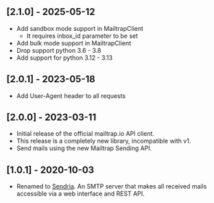 ## [2.1.0] - 2025-05-12
- Add sandbox mode support in MailtrapClient
  - It requires inbox_id parameter to be set
- Add bulk mode support in MailtrapClient
- Drop support python 3.6 - 3.8
- Add support for python 3.12 - 3.13

## [2.0.1] - 2023-05-18
- Add User-Agent header to all requests

## [2.0.0] - 2023-03-11

- Initial release of the official mailtrap.io API client.
- This release is a completely new library, incompatible with v1.
- Send mails using the new Mailtrap Sending API.

## [1.0.1] - 2020-10-03

- Renamed to [Sendria](https://github.com/msztolcman/sendria). An SMTP server that makes all received mails accessible via a web interface and REST API.

